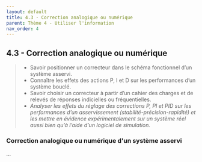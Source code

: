 ```yaml
---
layout: default
title: 4.3 - Correction analogique ou numérique
parent: Thème 4 - Utiliser l'information
nav_order: 4
---
```


## 4.3 - Correction analogique ou numérique

> - Savoir positionner un correcteur dans le schéma fonctionnel d’un système asservi.
> - Connaître les effets des actions P, I et D sur les performances d’un système bouclé.
> - Savoir choisir un correcteur à partir d’un cahier des charges et de relevés de réponses indicielles ou fréquentielles.
> - *Analyser les effets du réglage des corrections P, PI et PID sur les performances d’un asservissement (stabilité-précision-rapidité) et les mettre en évidence expérimentalement sur un système réel aussi bien qu’à l’aide d’un logiciel de simulation.*


### Correction analogique ou numérique d'un système asservi

...

